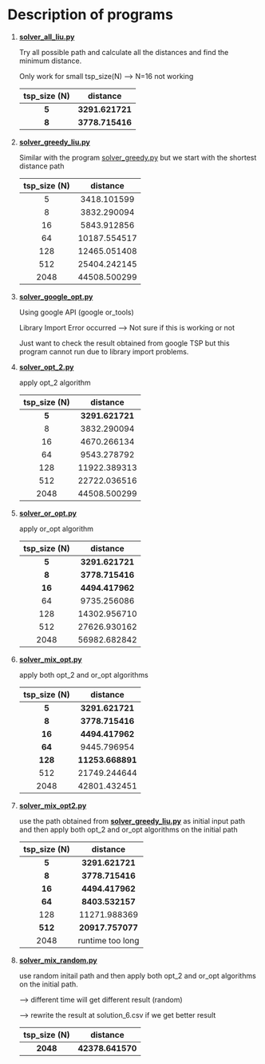 # Description of programs

1. **[solver_all_liu.py](https://github.com/Stephanie1125/googlestep/blob/master/week6/liuweek6tsp/solver_all_liu.py)**

   Try all possible path and calculate all the distances and find the minimum distance.

   Only work for small tsp_size(N) —> N=16 not working

   | tsp_size (N) |    distance     |
   | :----------: | :-------------: |
   |    **5**     | **3291.621721** |
   |    **8**     | **3778.715416** |

2. **[solver_greedy_liu.py](https://github.com/Stephanie1125/googlestep/blob/master/week6/liuweek6tsp/solver_greedy_liu.py)**

   Similar with the program [solver_greedy.py](https://github.com/Stephanie1125/google-step-tsp/blob/gh-pages/solver_greedy.py) but we start with the shortest distance path

   | tsp_size (N) |   distance   |
   | :----------: | :----------: |
   |      5       | 3418.101599  |
   |      8       | 3832.290094  |
   |      16      | 5843.912856  |
   |      64      | 10187.554517 |
   |     128      | 12465.051408 |
   |     512      | 25404.242145 |
   |     2048     | 44508.500299 |

3. **[solver_google_opt.py](https://github.com/Stephanie1125/googlestep/blob/master/week6/liuweek6tsp/solver_google_opt.py)**

   Using google API (google or_tools)

   Library Import Error occurred —> Not sure if this is working or not

   Just want to check the result obtained from google TSP but this program cannot run due to library import problems.

4. **[solver_opt_2.py](https://github.com/Stephanie1125/googlestep/blob/master/week6/liuweek6tsp/solver_opt_2.py)**

   apply opt_2 algorithm

   | tsp_size (N) |    distance     |
   | :----------: | :-------------: |
   |    **5**     | **3291.621721** |
   |      8       |   3832.290094   |
   |      16      |   4670.266134   |
   |      64      |   9543.278792   |
   |     128      |  11922.389313   |
   |     512      |  22722.036516   |
   |     2048     |  44508.500299   |

5. **[solver_or_opt.py](https://github.com/Stephanie1125/googlestep/blob/master/week6/liuweek6tsp/solver_or_opt.py)**

   apply or_opt algorithm

   | tsp_size (N) |    distance     |
   | :----------: | :-------------: |
   |    **5**     | **3291.621721** |
   |    **8**     | **3778.715416** |
   |    **16**    | **4494.417962** |
   |      64      |   9735.256086   |
   |     128      |  14302.956710   |
   |     512      |  27626.930162   |
   |     2048     |  56982.682842   |

6. **[solver_mix_opt.py](https://github.com/Stephanie1125/googlestep/blob/master/week6/liuweek6tsp/solver_mix_opt.py)**

   apply both opt_2 and or_opt algorithms

   | tsp_size (N) |     distance     |
   | :----------: | :--------------: |
   |    **5**     | **3291.621721**  |
   |    **8**     | **3778.715416**  |
   |    **16**    | **4494.417962**  |
   |    **64**    |   9445.796954    |
   |   **128**    | **11253.668891** |
   |     512      |   21749.244644   |
   |     2048     |   42801.432451   |

7. **[solver_mix_opt2.py](https://github.com/Stephanie1125/googlestep/blob/master/week6/liuweek6tsp/solver_mix_opt2.py)**

   use the path obtained from **[solver_greedy_liu.py](https://github.com/Stephanie1125/googlestep/blob/master/week6/liuweek6tsp/solver_greedy_liu.py)** as initial input path and then apply both opt_2 and or_opt algorithms on the initial path

   | tsp_size (N) |     distance     |
   | :----------: | :--------------: |
   |    **5**     | **3291.621721**  |
   |    **8**     | **3778.715416**  |
   |    **16**    | **4494.417962**  |
   |    **64**    | **8403.532157**  |
   |     128      |   11271.988369   |
   |   **512**    | **20917.757077** |
   |     2048     | runtime too long |

8. **[solver_mix_random.py](https://github.com/Stephanie1125/googlestep/blob/master/week6/liuweek6tsp/solver_mix_random.py)**

   use random initail path and then apply both opt_2 and or_opt algorithms on the initial path.

   —> different time will get different result (random)

   —> rewrite the result at solution_6.csv if we get better result

   | tsp_size (N) |     distance     |
   | :----------: | :--------------: |
   |   **2048**   | **42378.641570** |

   ​

